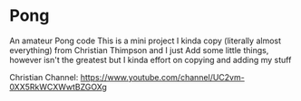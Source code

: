 # Pong
An amateur Pong code 
This is a mini project I kinda copy (literally almost everything) from Christian Thimpson and I just Add some little things, 
however isn't the greatest but I kinda effort on copying and adding my stuff

Christian   Channel:
https://www.youtube.com/channel/UC2vm-0XX5RkWCXWwtBZGOXg
